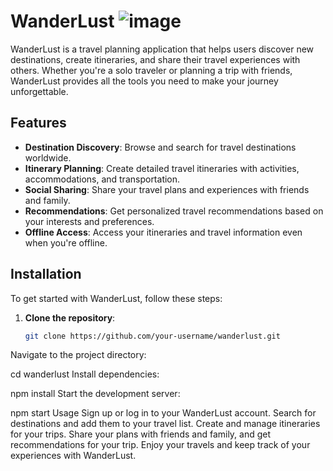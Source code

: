 # WanderLust  ![image](https://github.com/user-attachments/assets/fb27501d-96d5-4b1c-b7ae-9f4a3ebdcccf)


WanderLust is a travel planning application that helps users discover new destinations, create itineraries, and share their travel experiences with others. Whether you're a solo traveler or planning a trip with friends, WanderLust provides all the tools you need to make your journey unforgettable.

## Features

- **Destination Discovery**: Browse and search for travel destinations worldwide.
- **Itinerary Planning**: Create detailed travel itineraries with activities, accommodations, and transportation.
- **Social Sharing**: Share your travel plans and experiences with friends and family.
- **Recommendations**: Get personalized travel recommendations based on your interests and preferences.
- **Offline Access**: Access your itineraries and travel information even when you're offline.

## Installation

To get started with WanderLust, follow these steps:

1. **Clone the repository**:
   ```sh
   git clone https://github.com/your-username/wanderlust.git
Navigate to the project directory:

cd wanderlust
Install dependencies:

npm install
Start the development server:

npm start
Usage
Sign up or log in to your WanderLust account.
Search for destinations and add them to your travel list.
Create and manage itineraries for your trips.
Share your plans with friends and family, and get recommendations for your trip.
Enjoy your travels and keep track of your experiences with WanderLust.
